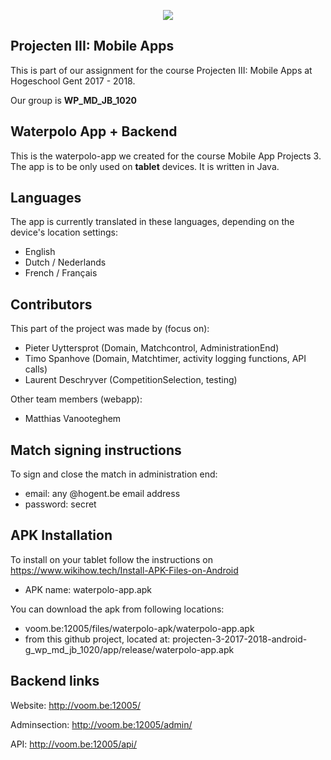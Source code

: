 <p align="center">
<img src="http://voom.be:12005/images/header/wpheader.jpg" />
</p>

## Projecten III: Mobile Apps
This is part of our assignment for the course Projecten III: Mobile Apps at Hogeschool Gent 2017 - 2018.

Our group is **WP_MD_JB_1020**

## Waterpolo App + Backend
This is the waterpolo-app we created for the course Mobile App Projects 3. The app is to be only used on **tablet** devices.
It is written in Java.

## Languages
The app is currently translated in these languages, depending on the device's location settings:

* English
* Dutch / Nederlands
* French / Français

## Contributors
This part of the project was made by (focus on):
- Pieter Uyttersprot (Domain, Matchcontrol, AdministrationEnd)
- Timo Spanhove (Domain, Matchtimer, activity logging functions, API calls)
- Laurent Deschryver (CompetitionSelection, testing)

Other team members (webapp):
  - Matthias Vanooteghem

## Match signing instructions
To sign and close the match in administration end:
- email: any @hogent.be email address 
- password: secret

## APK Installation
To install on your tablet follow the instructions on https://www.wikihow.tech/Install-APK-Files-on-Android
- APK name: waterpolo-app.apk

You can download the apk from following locations: 
- voom.be:12005/files/waterpolo-apk/waterpolo-app.apk
- from this github project, located at: projecten-3-2017-2018-android-g_wp_md_jb_1020/app/release/waterpolo-app.apk

## Backend links
Website: http://voom.be:12005/

Adminsection: http://voom.be:12005/admin/

API: http://voom.be:12005/api/
